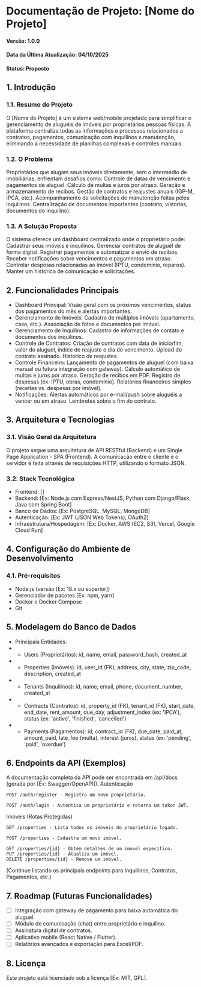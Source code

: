 # Documentação de Projeto: [Nome do Projeto]

#### Versão: 1.0.0
#### Data da Última Atualização: 04/10/2025
#### Status: Proposto

## 1. Introdução
### 1.1. Resumo do Projeto
O [Nome do Projeto] é um sistema web/mobile projetado para simplificar o gerenciamento de aluguéis de imóveis por proprietários pessoas físicas. A plataforma centraliza todas as informações e processos relacionados a contratos, pagamentos, comunicação com inquilinos e manutenção, eliminando a necessidade de planilhas complexas e controles manuais.
### 1.2. O Problema
Proprietários que alugam seus imóveis diretamente, sem o intermédio de imobiliárias, enfrentam desafios como:
Controle de datas de vencimento e pagamentos de aluguel.
Cálculo de multas e juros por atraso.
Geração e armazenamento de recibos.
Gestão de contratos e reajustes anuais (IGP-M, IPCA, etc.).
Acompanhamento de solicitações de manutenção feitas pelos inquilinos.
Centralização de documentos importantes (contrato, vistorias, documentos do inquilino).
### 1.3. A Solução Proposta
O sistema oferece um dashboard centralizado onde o proprietário pode:
Cadastrar seus imóveis e inquilinos.
Gerenciar contratos de aluguel de forma digital.
Registrar pagamentos e automatizar o envio de recibos.
Receber notificações sobre vencimentos e pagamentos em atraso.
Controlar despesas relacionadas ao imóvel (IPTU, condomínio, reparos).
Manter um histórico de comunicação e solicitações.
## 2. Funcionalidades Principais
- Dashboard Principal: 
Visão geral com os próximos vencimentos, status dos pagamentos do mês e alertas importantes.
- Gerenciamento de Imóveis:
Cadastro de múltiplos imóveis (apartamento, casa, etc.).
Associação de fotos e documentos por imóvel.
- Gerenciamento de Inquilinos:
Cadastro de informações de contato e documentos dos inquilinos.
- Controle de Contratos:
Criação de contratos com data de início/fim, valor do aluguel, índice de reajuste e dia de vencimento.
Upload do contrato assinado.
Histórico de reajustes.
- Controle Financeiro:
Lançamento de pagamentos de aluguel (com baixa manual ou futura integração com gateway).
Cálculo automático de multas e juros por atraso.
Geração de recibos em PDF.
Registro de despesas (ex: IPTU, obras, condomínio).
Relatórios financeiros simples (receitas vs. despesas por imóvel).
- Notificações:
Alertas automáticos por e-mail/push sobre aluguéis a vencer ou em atraso.
Lembretes sobre o fim do contrato.
## 3. Arquitetura e Tecnologias
### 3.1. Visão Geral da Arquitetura
O projeto segue uma arquitetura de API RESTful (Backend) e um Single Page Application - SPA (Frontend). A comunicação entre o cliente e o servidor é feita através de requisições HTTP, utilizando o formato JSON.
### 3.2. Stack Tecnológica
- Frontend: []
- Backend: [Ex: Node.js com Express/NestJS, Python com Django/Flask, Java com Spring Boot]
- Banco de Dados: [Ex: PostgreSQL, MySQL, MongoDB]
- Autenticação: [Ex: JWT (JSON Web Tokens), OAuth2]
- Infraestrutura/Hospedagem: [Ex: Docker, AWS (EC2, S3), Vercel, Google Cloud Run]
## 4. Configuração do Ambiente de Desenvolvimento
### 4.1. Pré-requisitos
- Node.js (versão [Ex: 18.x ou superior])
- Gerenciador de pacotes [Ex: npm, yarn]
- Docker e Docker Compose
- Git
## 5. Modelagem do Banco de Dados
- Principais Entidades:
- - Users (Proprietários): id, name, email, password_hash, created_at
- - Properties (Imóveis): id, user_id (FK), address, city, state, zip_code, description, created_at
- - Tenants (Inquilinos): id, name, email, phone, document_number, created_at
- - Contracts (Contratos): id, property_id (FK), tenant_id (FK), start_date, end_date, rent_amount, due_day, adjustment_index (ex: 'IPCA'), status (ex: 'active', 'finished', 'cancelled')
- - Payments (Pagamentos): id, contract_id (FK), due_date, paid_at, amount_paid, late_fee (multa), interest (juros), status (ex: 'pending', 'paid', 'overdue')
## 6. Endpoints da API (Exemplos)
A documentação completa da API pode ser encontrada em /api/docs (gerada por [Ex: Swagger/OpenAPI]).
Autenticação
```
POST /auth/register - Registra um novo proprietário.
```
```
POST /auth/login - Autentica um proprietário e retorna um token JWT.
```
Imóveis (Rotas Protegidas)
```
GET /properties - Lista todos os imóveis do proprietário logado.
```
```
POST /properties - Cadastra um novo imóvel.
```
```
GET /properties/{id} - Obtém detalhes de um imóvel específico.
PUT /properties/{id} - Atualiza um imóvel.
DELETE /properties/{id} - Remove um imóvel.
```
(Continue listando os principais endpoints para Inquilinos, Contratos, Pagamentos, etc.)
## 7. Roadmap (Futuras Funcionalidades)
- [ ] Integração com gateway de pagamento para baixa automática do aluguel.
- [ ] Módulo de comunicação (chat) entre proprietário e inquilino.
- [ ] Assinatura digital de contratos.
- [ ] Aplicativo mobile (React Native / Flutter).
- [ ] Relatórios avançados e exportação para Excel/PDF.
## 8. Licença
Este projeto está licenciado sob a licença [Ex: MIT, GPL].

